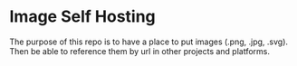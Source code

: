 # Image Self Hosting

The purpose of this repo is to have a place to put images (.png, .jpg, .svg). Then be able to reference them by url in other projects and platforms. 